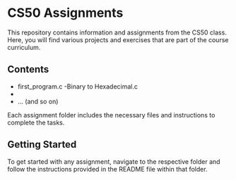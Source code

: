 # CS50 Assignments

This repository contains information and assignments from the CS50 class. Here, you will find various projects and exercises that are part of the course curriculum.

## Contents

- first_program.c
-Binary to Hexadecimal.c
- 
- ... (and so on)

Each assignment folder includes the necessary files and instructions to complete the tasks.

## Getting Started

To get started with any assignment, navigate to the respective folder and follow the instructions provided in the README file within that folder.

